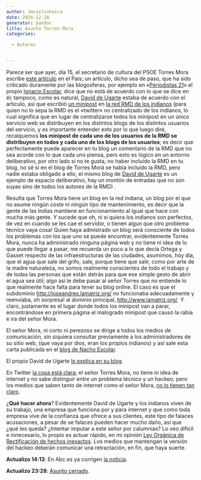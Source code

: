 ```yaml
---
author: Jmcastinheira
date: 2016-12-28
generator: pandoc
title: Asunto Torres Mora
categories:

  - Autores


---
```




Parece ser que ayer, día 15, el secretario de cultura del PSOE Torres
Mora escribe [este
artículo](http://www.elpais.com/articulo/opinion/virtuales/virtuosos/elpepuopi/20091215elpepiopi_12/Tes)
en el Pais; un artículo, dicho sea de paso, que ha sido criticado
duramente por las blogosferas, por ejemplo en «[Periodistas
21](http://periodistas21.blogspot.com/2009/12/torres-mora-desde-la-ciudadania.html)»
el propio [Ignacio Escolar](http://www.escolar.net/), dice que no está
de acuerdo con lo que se dice en él; tampoco, como es natural, [David de
Ugarte](http://www.deugarte.com/) estaba de acuerdo con el artículo, así
que escribió [un
minipost](http://www.deugarte.com/torres-mora-cinismo-e-insensatez) en
[la red RMD de los indianos](http://lasindias.net/indianopedia/RMD)
(para quien no lo sepa la RMD es el «twitter» no centralizado de los
indianos, lo cual significa que en lugar de centralizarse todos los
minipost en un único servicio web se distribuyen en los distintos blogs
de los distintos usuarios del servicio, y es importante entender esto
por lo que luego diré, recalquemos **los minipost de cada uno de los
usuarios de la RMD se distribuyen en todos y cada uno de los blogs de
los usuarios**; es decir que perfectamente puede aparecer en tu blog un
comentario de la RMD que no sea acorde con lo que cada uno piensa, pero
esto es lógico en un entorno deliberativo, por otro lado si no te gusta,
no haber incluído la RMD en tu blog, no sé si en el blog de Torres Morá
se había incluído la RMD, pero nadie estaba obligado a ello, el mismo
blog de [David de Ugarte](http://www.deugarte.com/) es un ejemplo de
espacio deliberativo, hay un montón de entradas que no son suyas sino de
todos los autores de la RMD) .

Resulta que Torres Mora tiene un blog en la red indiana, un blog por el
que no asume ningún coste ni ningún tipo de mantenimiento, es decir que
la gente de las Indias mantiene en funcionamiento al igual que hace con
mucha más gente. Y sucede que oh, ni si quiera los indianos son
perfectos, de vez en cuando se les cae el servidor, o tienen algun que
otro problema técnico vaya cosa! Quien haya admistrado un blog será
consciente de todos los problemas con los que uno se puede encontrar,
evidentemente Torres Mora, nunca ha administrado ninguna página web y no
tiene ni idea de lo que puede llegar a pasar, me recuerda un poco a lo
que decía Ortega y Gasset respecto de las infraestructuras de las
ciudades, asumimos, hoy día, que el agua que sale del grifo, sale,
porque tiene que salir, como por arte de la madre naturaleza, no somos
realmente conscientes de todo el trabajo y de todas las personas que
están detrás para que ese simple gesto de abrir el agua sea útil; algo
así le debe pasar al señor Torres que no entiende lo que realmente hace
falta para tener su blog online. El caso es que el subdominio
<http://joseandres.lamatriz.org/> no funcionaba adecuadamente y
reenviaba, oh sorpresa! al dominio principal,
<http://www.lamatriz.org/>  Y claro, justamente es el lugar donde todos
los minipost van a parar, encontrándose en primera página el malogrado
minipost que causó la rabia e ira del señor Mora.

El señor Mora, ni corto ni perezoso se dirige a todos los medios de
comunicación, sin siquiera consultar previamente a los administradores
de su sitio web, (que vaya por dios, eran los propios indianos) y así
sale esta carta publicada en el [blog de Nacho
Escolar](http://www.escolar.net/MT/archives/2009/12/david-de-ugarte-cierra-el-blog-de-jose-andres-torres-mora.html).

El propio David de Ugarte [lo explica en su
blog](http://www.deugarte.com/urgente-torres-mora).

En Twitter [la cosa está
clara](http://twitter.com/#search?q=Torres%20Mora); el señor Torres
Mora, no tiene ni idea de internet y no sabe distinguir entre un
problema técnico y un hackeo; pero los medios que saben tanto de
internet como el señor Mora, [no lo tienen tan
claro](http://news.google.es/news/search?aq=f&pz=1&cf=all&ned=es&hl=es&q=Torres+Mora).

¿**Qué hacer ahora**? Evidentemente David de Ugarte y los indianos viven
de su trabajo, una empresa que funciona por y para internet y que como
toda empresa vive de la confianza que ofrece a sus clientes, este tipo
de falaces acusaciones, a pesar de se falaces pueden hacer mucho daño,
así que ¿qué les queda? ¿Intentar imputar a este señor por calumnias? Lo
veo dificil e innecesario, lo propio es actuar rápido, en mi opinión
[Ley Orgánica de Rectificación de hechos
inexactos](http://noticias.juridicas.com/base_datos/Admin/lo2-1984.html).
Los medios que mantengan la versión del hackeo deberán comunicar una
retractación, en fin, que haya suerte.

**Actualizo 14:13**: En Abc.es ya corrigen [la
noticia](http://www.abc.es/20091216/medios-redes-web/torres-mora-200912161141.html).

**Actualizo 23:28**: [Asunto
cerrado](http://planeta.lamatriz.org/fin-del-affaire-torres-mora).
